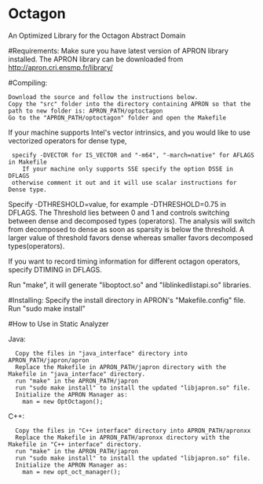 # Octagon
An Optimized Library for the Octagon Abstract Domain

#Requirements:
  Make sure you have latest version of APRON library installed. The APRON library can be downloaded from
    http://apron.cri.ensmp.fr/library/
  
#Compiling:

    Download the source and follow the instructions below.
    Copy the "src" folder into the directory containing APRON so that the path to new folder is: APRON_PATH/optoctagon
    Go to the "APRON_PATH/optoctagon" folder and open the Makefile
   
   If your machine supports Intel's vector intrinsics, and you would like to use vectorized operators for dense type,
      
     specify -DVECTOR for IS_VECTOR and "-m64", "-march=native" for AFLAGS in Makefile
      	If your machine only supports SSE specify the option DSSE in DFLAGS
     otherwise comment it out and it will use scalar instructions for Dense type.
      
   Specify -DTHRESHOLD=value, for example -DTHRESHOLD=0.75 in DFLAGS. The Threshold lies between 0 and 1 and controls switching between dense and decomposed types (operators). The analysis will switch     
   from decomposed to dense as soon as sparsity is below the threshold. A larger value of threshold favors dense whereas smaller favors decomposed types(operators).

   If you want to record timing information for different octagon operators, specify DTIMING in DFLAGS.
   
   Run "make", it will generate "liboptoct.so" and "liblinkedlistapi.so" libraries.
      
#Installing:
    Specify the install directory in APRON's "Makefile.config" file.
    Run "sudo make install"
    
#How to Use in Static Analyzer

  Java:
	
      Copy the files in "java_interface" directory into APRON_PATH/japron/apron
      Replace the Makefile in APRON_PATH/japron directory with the Makefile in "java_interface" directory.
      run "make" in the APRON_PATH/japron
      run "sudo make install" to install the updated "libjapron.so" file.
      Initialize the APRON Manager as:
        man = new OptOctagon();
      
  C++:
      
      Copy the files in "C++ interface" directory into APRON_PATH/apronxx
      Replace the Makefile in APRON_PATH/apronxx directory with the Makefile in "C++ interface" directory.
      run "make" in the APRON_PATH/japron
      run "sudo make install" to install the updated "libjapron.so" file.
      Initialize the APRON Manager as:
        man = new opt_oct_manager();
